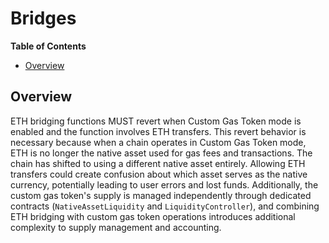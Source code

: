 # Bridges

<!-- START doctoc generated TOC please keep comment here to allow auto update -->
<!-- DON'T EDIT THIS SECTION, INSTEAD RE-RUN doctoc TO UPDATE -->
**Table of Contents**

- [Overview](#overview)

<!-- END doctoc generated TOC please keep comment here to allow auto update -->

## Overview

ETH bridging functions MUST revert when Custom Gas Token mode is enabled and the function involves ETH transfers.
This revert behavior is necessary because when a chain operates in Custom Gas Token mode, ETH is no longer the native
asset used for gas fees and transactions. The chain has shifted to using a different native asset entirely.
Allowing ETH transfers could create confusion about which asset serves as the native currency, potentially leading
to user errors and lost funds. Additionally, the custom gas token's supply is managed independently through
dedicated contracts (`NativeAssetLiquidity` and `LiquidityController`), and combining ETH bridging with custom gas
token operations introduces additional complexity to supply management and accounting.
